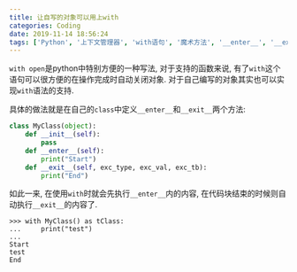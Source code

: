 ```yaml
---
title: 让自写的对象可以用上with
categories: Coding
date: 2019-11-14 18:56:24
tags: ['Python', '上下文管理器', 'with语句', '魔术方法', '__enter__', '__exit__']
---
```


`with open`是python中特别方便的一种写法, 对于支持的函数来说, 有了`with`这个语句可以很方便的在操作完成时自动关闭对象. 对于自己编写的对象其实也可以实现`with`语法的支持.
<!-- 摘要部分 -->
<!-- more -->

具体的做法就是在自己的`class`中定义`__enter__`和`__exit__`两个方法:

```python
class MyClass(object):
    def __init__(self):
        pass
    def __enter__(self):
        print("Start")
    def __exit__(self, exc_type, exc_val, exc_tb):
        print("End")
```

如此一来, 在使用`with`时就会先执行`__enter__`内的内容, 在代码块结束的时候则自动执行`__exit__`的内容了.

```
>>> with MyClass() as tClass:
...     print("test")
...
Start
test
End
```
